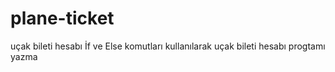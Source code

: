 # plane-ticket
uçak bileti hesabı
İf ve Else komutları kullanılarak uçak bileti hesabı progtamı yazma
